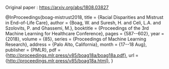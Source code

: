 
Original paper : https://arxiv.org/abs/1808.03827

@InProceedings{boag-mistrust2018,
 title =      {Racial Disparities and Mistrust in End-of-Life Care},
 author =      {Boag, W. and Suresh, H. and Celi, L.A. and Szolovits, P. and Ghassemi, M.},
 booktitle =      {Proceedings of the 3rd Machine Learning for Healthcare Conference},
 pages =      {587--602},
 year =      {2018},
 volume =      {85},
 series =      {Proceedings of Machine Learning Research},
 address =      {Palo Alto, California},
 month =      {17--18 Aug},
 publisher =      {PMLR},
 pdf =      {http://proceedings.mlr.press/v85/boag18a/boag18a.pdf},
 url =      {http://proceedings.mlr.press/v85/boag18a.html},
}

